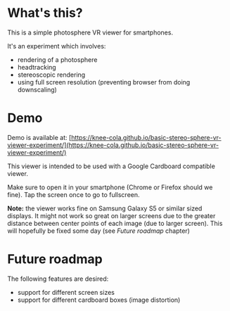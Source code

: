 # What's this?
This is a simple photosphere VR viewer for smartphones.

It's an experiment which involves:
* rendering of a photosphere
* headtracking
* stereoscopic rendering
* using full screen resolution (preventing browser from doing downscaling)

# Demo
Demo is available at: [https://knee-cola.github.io/basic-stereo-sphere-vr-viewer-experiment/](https://knee-cola.github.io/basic-stereo-sphere-vr-viewer-experiment/)

This viewer is intended to be used with a Google Cardboard compatible viewer.

Make sure to open it in your smartphone (Chrome or Firefox should we fine).
Tap the screen once to go to fullscreen.

**Note:** the viewer works fine on Samsung Galaxy S5 or similar sized displays.
It might not work so great on larger screens due to the greater distance between center points of each image (due to larger screen). This will hopefully be fixed some day (see *Future roadmap* chapter) 

# Future roadmap
The following features are desired:
* support for different screen sizes
* support for different cardboard boxes (image distortion)